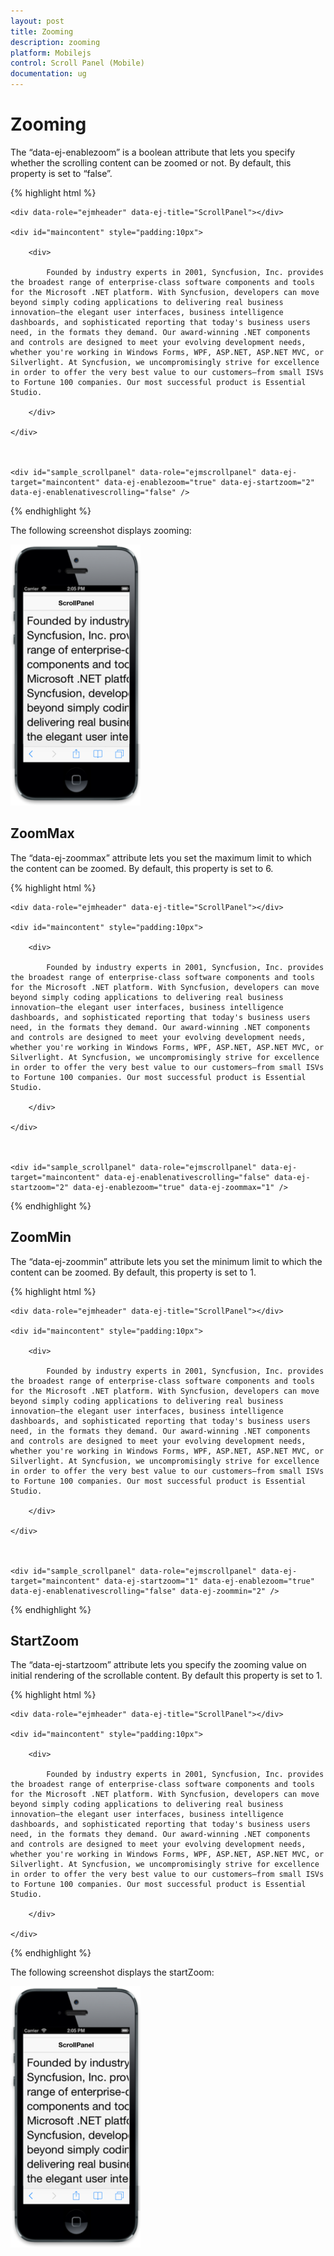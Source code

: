 ```yaml
---
layout: post
title: Zooming
description: zooming
platform: Mobilejs
control: Scroll Panel (Mobile)
documentation: ug
---
```


# Zooming

The “data-ej-enablezoom” is a boolean attribute that lets you specify whether the scrolling content can be zoomed or not. By default, this property is set to “false”.

{% highlight html %}

    <div data-role="ejmheader" data-ej-title="ScrollPanel"></div>

    <div id="maincontent" style="padding:10px">

        <div>

            Founded by industry experts in 2001, Syncfusion, Inc. provides the broadest range of enterprise-class software components and tools for the Microsoft .NET platform. With Syncfusion, developers can move beyond simply coding applications to delivering real business innovation—the elegant user interfaces, business intelligence dashboards, and sophisticated reporting that today's business users need, in the formats they demand. Our award-winning .NET components and controls are designed to meet your evolving development needs, whether you're working in Windows Forms, WPF, ASP.NET, ASP.NET MVC, or Silverlight. At Syncfusion, we uncompromisingly strive for excellence in order to offer the very best value to our customers—from small ISVs to Fortune 100 companies. Our most successful product is Essential Studio.

        </div>

    </div>



    <div id="sample_scrollpanel" data-role="ejmscrollpanel" data-ej-target="maincontent" data-ej-enablezoom="true" data-ej-startzoom="2" data-ej-enablenativescrolling="false" /> 

{% endhighlight %}

The following screenshot displays zooming:

![](Zooming_images/Zooming_img1.png)



## ZoomMax

The “data-ej-zoommax” attribute lets you set the maximum limit to which the content can be zoomed. By default, this property is set to 6.

{% highlight html %}



    <div data-role="ejmheader" data-ej-title="ScrollPanel"></div>

    <div id="maincontent" style="padding:10px">

        <div>

            Founded by industry experts in 2001, Syncfusion, Inc. provides the broadest range of enterprise-class software components and tools for the Microsoft .NET platform. With Syncfusion, developers can move beyond simply coding applications to delivering real business innovation—the elegant user interfaces, business intelligence dashboards, and sophisticated reporting that today's business users need, in the formats they demand. Our award-winning .NET components and controls are designed to meet your evolving development needs, whether you're working in Windows Forms, WPF, ASP.NET, ASP.NET MVC, or Silverlight. At Syncfusion, we uncompromisingly strive for excellence in order to offer the very best value to our customers—from small ISVs to Fortune 100 companies. Our most successful product is Essential Studio.

        </div>

    </div>



    <div id="sample_scrollpanel" data-role="ejmscrollpanel" data-ej-target="maincontent" data-ej-enablenativescrolling="false" data-ej-startzoom="2" data-ej-enablezoom="true" data-ej-zoommax="1" />

{% endhighlight %}

## ZoomMin

The “data-ej-zoommin” attribute lets you set the minimum limit to which the content can be zoomed. By default, this property is set to 1.

{% highlight html %}

    <div data-role="ejmheader" data-ej-title="ScrollPanel"></div>

    <div id="maincontent" style="padding:10px">

        <div>

            Founded by industry experts in 2001, Syncfusion, Inc. provides the broadest range of enterprise-class software components and tools for the Microsoft .NET platform. With Syncfusion, developers can move beyond simply coding applications to delivering real business innovation—the elegant user interfaces, business intelligence dashboards, and sophisticated reporting that today's business users need, in the formats they demand. Our award-winning .NET components and controls are designed to meet your evolving development needs, whether you're working in Windows Forms, WPF, ASP.NET, ASP.NET MVC, or Silverlight. At Syncfusion, we uncompromisingly strive for excellence in order to offer the very best value to our customers—from small ISVs to Fortune 100 companies. Our most successful product is Essential Studio.

        </div>

    </div>



    <div id="sample_scrollpanel" data-role="ejmscrollpanel" data-ej-target="maincontent" data-ej-startzoom="1" data-ej-enablezoom="true" data-ej-enablenativescrolling="false" data-ej-zoommin="2" />

{% endhighlight %}



## StartZoom

The “data-ej-startzoom” attribute lets you specify the zooming value on initial rendering of the scrollable content.  By default this property is set to 1.

{% highlight html %}

    <div data-role="ejmheader" data-ej-title="ScrollPanel"></div>

    <div id="maincontent" style="padding:10px">

        <div>

            Founded by industry experts in 2001, Syncfusion, Inc. provides the broadest range of enterprise-class software components and tools for the Microsoft .NET platform. With Syncfusion, developers can move beyond simply coding applications to delivering real business innovation—the elegant user interfaces, business intelligence dashboards, and sophisticated reporting that today's business users need, in the formats they demand. Our award-winning .NET components and controls are designed to meet your evolving development needs, whether you're working in Windows Forms, WPF, ASP.NET, ASP.NET MVC, or Silverlight. At Syncfusion, we uncompromisingly strive for excellence in order to offer the very best value to our customers—from small ISVs to Fortune 100 companies. Our most successful product is Essential Studio.

        </div>

    </div>

   <div id="sample_scrollpanel" data-role="ejmscrollpanel" data-ej-target="maincontent" data-ej-enablezoom="true" data-ej-startzoom="2" />

{% endhighlight %}

The following screenshot displays the startZoom:



![](Zooming_images/Zooming_img2.png)




